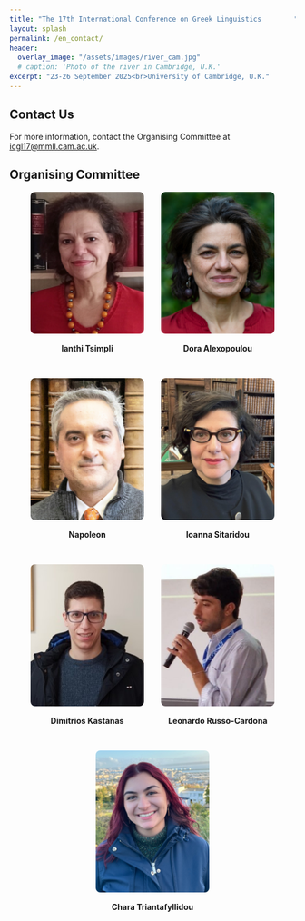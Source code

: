 ```yaml
---
title: "The 17th International Conference on Greek Linguistics        "
layout: splash
permalink: /en_contact/
header:
  overlay_image: "/assets/images/river_cam.jpg"
  # caption: 'Photo of the river in Cambridge, U.K.'
excerpt: "23-26 September 2025<br>University of Cambridge, U.K."
---
```


## Contact Us

For more information, contact the Organising Committee at <a href="mailto:icgl17@mmll.cam.ac.uk" target="_blank">icgl17@mmll.cam.ac.uk</a>. 

## Organising Committee

<div style="max-width: 960px; margin: 0 auto; display: flex; flex-wrap: wrap; justify-content: center; gap: 30px;">

  <div style="width: 200px; text-align: center;">
    <img src="/assets/images/Ianthi.jpg"
         alt="Ianthi Tsimpli"
         style="width: 200px; height: 250px; object-fit: cover; border-radius: 8px;">
    <p><strong>Ianthi Tsimpli</strong></p>
  </div>

  <div style="width: 200px; text-align: center;">
    <img src="/assets/images/Dora.jpg"
         alt="Dora Alexopoulou"
         style="width: 200px; height: 250px; object-fit: cover; border-radius: 8px;">
    <p><strong>Dora Alexopoulou</strong></p>
  </div>

  <div style="width: 200px; text-align: center;">
    <img src="/assets/images/Napoleon.jpg"
         alt="Napoleon"
         style="width: 200px; height: 250px; object-fit: cover; border-radius: 8px;">
    <p><strong>Napoleon</strong></p>
  </div>

  <div style="width: 200px; text-align: center;">
    <img src="/assets/images/Ioanna.jpg"
         alt="Ioanna Sitaridou"
         style="width: 200px; height: 250px; object-fit: cover; border-radius: 8px;">
    <p><strong>Ioanna Sitaridou</strong></p>
  </div>

  <div style="width: 200px; text-align: center;">
    <img src="/assets/images/dim.jpg"
         alt="Dimitrios Kastanas"
         style="width: 200px; height: 250px; object-fit: cover; border-radius: 8px;">
    <p><strong>Dimitrios Kastanas</strong></p>
  </div>

  <div style="width: 200px; text-align: center;">
    <img src="/assets/images/Leonardo.jpg"
         alt="Leonardo Russo-Cardona"
         style="width: 200px; height: 250px; object-fit: cover; border-radius: 8px;">
    <p><strong>Leonardo Russo-Cardona</strong></p>
  </div>

  <div style="width: 200px; text-align: center;">
    <img src="/assets/images/Chara.jpg"
         alt="Chara Triantafyllidou"
         style="width: 200px; height: 250px; object-fit: cover; border-radius: 8px;">
    <p><strong>Chara Triantafyllidou</strong></p>
  </div>

</div>



